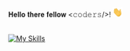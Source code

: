 <div> 𝐇𝐞𝐥𝐥𝐨 𝐭𝐡𝐞𝐫𝐞 𝐟𝐞𝐥𝐥𝐨𝐰 <𝚌𝚘𝚍𝚎𝚛𝚜/>!
<img src="https://raw.githubusercontent.com/ABSphreak/ABSphreak/master/gifs/Hi.gif" width="20px" height="20px">
</div>
<br>
 

[![My Skills](https://skillicons.dev/icons?i=java,python,linux,bash,git,c)](https://skillicons.dev)



